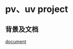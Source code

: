 # pv、uv project


## 背景及文档

[document](https://github.com/libean/language/tree/master/java/x/micro_ana/about_doc)
